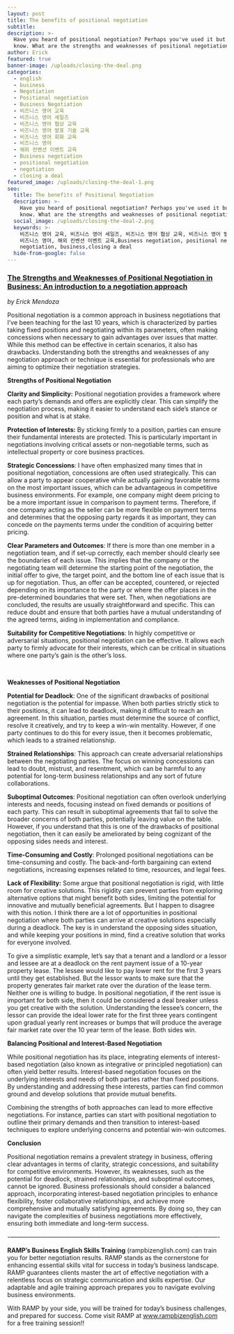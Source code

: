 ```yaml
---
layout: post
title: The benefits of positional negotiation
subtitle:
description: >-
  Have you heard of positional negotiation? Perhaps you've used it but didn't
  know. What are the strengths and weaknesses of positional negotiation? 
author: Erick
featured: true
banner-image: /uploads/closing-the-deal.png
categories:
  - english
  - business
  - Negotiation
  - Positional negotiation
  - Business Negotiation
  - 비즈니스 영어 교육
  - 비즈니스 영어 세일즈
  - 비즈니스 영어 협상 교육
  - 비즈니스 영어 발표 기술 교육
  - 비즈니스 영어 회화 교육
  - 비즈니스 영어
  - 해외 컨벤션 이벤트 교육
  - Business negotiation
  - positional negotiation
  - negotiation
  - closing a deal
featured_image: /uploads/closing-the-deal-1.png
seo:
  title: The benefits of Positional Negotiation
  description: >-
    Have you heard of positional negotiation? Perhaps you've used it but didn't
    know. What are the strengths and weaknesses of positional negotiation? 
  social_image: /uploads/closing-the-deal-2.png
  keywords: >-
    비즈니스 영어 교육, 비즈니스 영어 세일즈, 비즈니스 영어 협상 교육, 비즈니스 영어 발표 기술 교육, 비즈니스 영어 회화 교육,
    비즈니스 영어, 해외 컨벤션 이벤트 교육,Business negotiation, positional negotiation,
    negotiation, business,closing a deal
  hide-from-google: false
---
```

### **<u>The Strengths and Weaknesses of Positional Negotiation in Business: An introduction to a negotiation approach</u>**

*by Erick Mendoza*

Positional negotiation is a common approach in business negotiations that I’ve been teaching for the last 10 years, which is characterized by parties taking fixed positions and negotiating within its parameters, often making concessions when necessary to gain advantages over issues that matter. While this method can be effective in certain scenarios, it also has drawbacks. Understanding both the strengths and weaknesses of any negotiation approach or technique is essential for professionals who are aiming to optimize their negotiation strategies.

**Strengths of Positional Negotiation**

**Clarity and Simplicity:** Positional negotiation provides a framework where each party’s demands and offers are explicitly clear. This can simplify the negotiation process, making it easier to understand each side’s stance or position and what is at stake.

**Protection of Interests:** By sticking firmly to a position, parties can ensure their fundamental interests are protected. This is particularly important in negotiations involving critical assets or non-negotiable terms, such as intellectual property or core business practices.

**Strategic Concessions**: I have often emphasized many times that in positional negotiation, concessions are often used strategically. This can allow a party to appear cooperative while actually gaining favorable terms on the most important issues, which can be advantageous in competitive business environments. For example, one company might deem pricing to be a more important issue in comparison to payment terms. Therefore, if one company acting as the seller can be more flexible on payment terms and determines that the opposing party regards it as important, they can concede on the payments terms under the condition of acquiring better pricing.

**Clear Parameters and Outcomes**: If there is more than one member in a negotiation team, and if set-up correctly, each member should clearly see the boundaries of each issue. This implies that the company or the negotiating team will determine the starting point of the negotiation, the initial offer to give, the target point, and the bottom line of each issue that is up for negotiation. Thus, an offer can be accepted, countered, or rejected depending on its importance to the party or where the offer places in the pre-determined boundaries that were set. Then, when negotiations are concluded, the results are usually straightforward and specific. This can reduce doubt and ensure that both parties have a mutual understanding of the agreed terms, aiding in implementation and compliance.

**Suitability for Competitive Negotiations**: In highly competitive or adversarial situations, positional negotiation can be effective. It allows each party to firmly advocate for their interests, which can be critical in situations where one party’s gain is the other’s loss.

&nbsp;

**Weaknesses of Positional Negotiation**

**Potential for Deadlock**: One of the significant drawbacks of positional negotiation is the potential for impasse. When both parties strictly stick to their positions, it can lead to deadlock, making it difficult to reach an agreement. In this situation, parties must determine the source of conflict, resolve it creatively, and try to keep a win-win mentality. However, if one party continues to do this for every issue, then it becomes problematic, which leads to a strained relationship.

**Strained Relationships**: This approach can create adversarial relationships between the negotiating parties. The focus on winning concessions can lead to doubt, mistrust, and resentment, which can be harmful to any potential for long-term business relationships and any sort of future collaborations.

**Suboptimal Outcomes**: Positional negotiation can often overlook underlying interests and needs, focusing instead on fixed demands or positions of each party. This can result in suboptimal agreements that fail to solve the broader concerns of both parties, potentially leaving value on the table. However, if you understand that this is one of the drawbacks of positional negotiation, then it can easily be ameliorated by being cognizant of the opposing sides needs and interest.

**Time-Consuming and Costly**: Prolonged positional negotiations can be time-consuming and costly. The back-and-forth bargaining can extend negotiations, increasing expenses related to time, resources, and legal fees.

**Lack of Flexibility:** Some argue that positional negotiation is rigid, with little room for creative solutions. This rigidity can prevent parties from exploring alternative options that might benefit both sides, limiting the potential for innovative and mutually beneficial agreements. But I happen to disagree with this notion. I think there are a lot of opportunities in positional negotiation where both parties can arrive at creative solutions especially during a deadlock. The key is in understand the opposing sides situation, and while keeping your positions in mind, find a creative solution that works for everyone involved.

To give a simplistic example, let’s say that a tenant and a landlord or a lessor and lessee are at a deadlock on the rent payment issue of a 10-year property lease. The lessee would like to pay lower rent for the first 3 years until they get established. But the lessor wants to make sure that the property generates fair market rate over the duration of the lease term. Neither one is willing to budge. In positional negotiation, if the rent issue is important for both side, then it could be considered a deal breaker unless you get creative with the solution. Understanding the lessee’s concern, the lessor can provide the ideal lower rate for the first three years contingent upon gradual yearly rent increases or bumps that will produce the average fair market rate over the 10 year term of the lease. Both sides win.

**Balancing Positional and Interest-Based Negotiation**

While positional negotiation has its place, integrating elements of interest-based negotiation (also known as integrative or principled negotiation) can often yield better results. Interest-based negotiation focuses on the underlying interests and needs of both parties rather than fixed positions. By understanding and addressing these interests, parties can find common ground and develop solutions that provide mutual benefits.

Combining the strengths of both approaches can lead to more effective negotiations. For instance, parties can start with positional negotiation to outline their primary demands and then transition to interest-based techniques to explore underlying concerns and potential win-win outcomes.

**Conclusion**

Positional negotiation remains a prevalent strategy in business, offering clear advantages in terms of clarity, strategic concessions, and suitability for competitive environments. However, its weaknesses, such as the potential for deadlock, strained relationships, and suboptimal outcomes, cannot be ignored. Business professionals should consider a balanced approach, incorporating interest-based negotiation principles to enhance flexibility, foster collaborative relationships, and achieve more comprehensive and mutually satisfying agreements. By doing so, they can navigate the complexities of business negotiations more effectively, ensuring both immediate and long-term success.

\-——————————————————————————————————-

**RAMP’s Business English Skills Training** (rampbizenglish.com) can train you for better negotiation results. RAMP stands as the cornerstone for enhancing essential skills vital for success in today’s business landscape. RAMP guarantees clients master the art of effective negotiation with a relentless focus on strategic communication and skills expertise. Our adaptable and agile training approach prepares you to navigate evolving business environments.

With RAMP by your side, you will be trained for today’s business challenges, and prepared for success. Come visit RAMP at www.rampbizenglish.com for a free training session!!